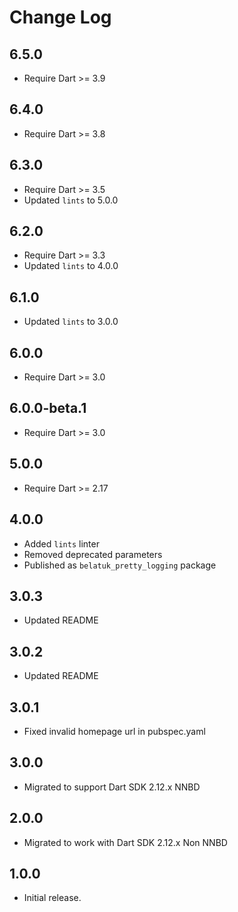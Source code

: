 # Change Log

## 6.5.0

* Require Dart >= 3.9

## 6.4.0

* Require Dart >= 3.8

## 6.3.0

* Require Dart >= 3.5
* Updated `lints` to 5.0.0

## 6.2.0

* Require Dart >= 3.3
* Updated `lints` to 4.0.0

## 6.1.0

* Updated `lints` to 3.0.0

## 6.0.0

* Require Dart >= 3.0

## 6.0.0-beta.1

* Require Dart >= 3.0

## 5.0.0

* Require Dart >= 2.17

## 4.0.0

* Added `lints` linter
* Removed deprecated parameters
* Published as `belatuk_pretty_logging` package

## 3.0.3

* Updated README

## 3.0.2

* Updated README

## 3.0.1

* Fixed invalid homepage url in pubspec.yaml

## 3.0.0

* Migrated to support Dart SDK 2.12.x NNBD

## 2.0.0

* Migrated to work with Dart SDK 2.12.x Non NNBD

## 1.0.0

* Initial release.
